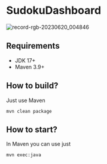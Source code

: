 # SudokuDashboard

![record-rgb-20230620_004846](https://github.com/Arneyris/SudokuDashboard/assets/73390264/da8169a6-cb3e-4c3f-903d-b337655b1770)

## Requirements

- JDK 17+
- Maven 3.9+

## How to build?

Just use Maven
```
mvn clean package
```

## How to start?

In Maven you can use just
```
mvn exec:java
```


